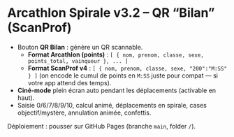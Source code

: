 # Arcathlon Spirale v3.2 – QR “Bilan” (ScanProf)

- Bouton **QR Bilan** : génère un QR scannable.
  - **Format Arcathlon (points)** : `[ { nom, prenom, classe, sexe, points_total, vainqueur }, ... ]`
  - **Format ScanProf v4** : `[ { nom, prenom, classe, sexe, "200":"M:SS" } ]` (on encode le cumul de points en `M:SS` juste pour compat — si votre app attend des temps).
- **Ciné-mode** plein écran auto pendant les déplacements (activable en haut).
- Saisie 0/6/7/8/9/10, calcul animé, déplacements en spirale, cases objectif/mystère, annulation animée, confettis.

Déploiement : pousser sur GitHub Pages (branche `main`, folder `/`).

